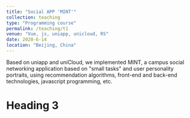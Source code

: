 ```yaml
---
title: "Social APP 'MINT'"
collection: teaching
type: "Programming course"
permalink: /teaching/t1
venue: "Vue, js, uniapp, unicloud, RS"
date: 2020-6-14
location: "Beijing, China"
---
```


Based on uniapp and uniCloud, we implemented MINT, a campus social networking application based on "small tasks" and user personality portraits, using recommendation algorithms, front-end and back-end technologies, javascript programming, etc.

Heading 3
======